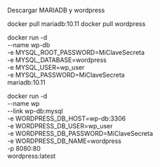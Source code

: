 Descargar MARIADB y wordpress

docker pull mariadb:10.11
docker pull wordpress

docker run -d \
  --name wp-db \
  -e MYSQL_ROOT_PASSWORD=MiClaveSecreta \
  -e MYSQL_DATABASE=wordpress \
  -e MYSQL_USER=wp_user \
  -e MYSQL_PASSWORD=MiClaveSecreta \
  mariadb:10.11

  docker run -d \
  --name wp \
  --link wp-db:mysql \
  -e WORDPRESS_DB_HOST=wp-db:3306 \
  -e WORDPRESS_DB_USER=wp_user \
  -e WORDPRESS_DB_PASSWORD=MiClaveSecreta \
  -e WORDPRESS_DB_NAME=wordpress \
  -p 8080:80 \
  wordpress:latest